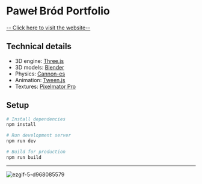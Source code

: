 # Paweł Bród Portfolio

<a href="https://pawel-brod.com">-- Click here to visit the website--</a>

## Technical details 
- 3D engine: <a href="https://threejs.org/">Three.js</a>
- 3D models: <a href="https://www.blender.org/">Blender</a>
- Physics: <a href="https://pmndrs.github.io/cannon-es/">Cannon-es</a>
- Animation: <a href="https://createjs.com/tweenjs">Tween.js</a>
- Textures: <a href="https://www.pixelmator.com/pro/">Pixelmator Pro</a>

## Setup
```bash
# Install dependencies
npm install

# Run development server
npm run dev

# Build for production
npm run build
```
---
![ezgif-5-d968085579](https://github.com/Crazy-Ivan/portfolio/assets/4831814/48499fde-c429-434f-964b-94e449a6f83d)
